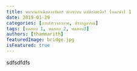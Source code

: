 ```yaml
---
title: พบจานกำเนิดดวงจันทร์ ต่างระบบ แต่ต้องตะลึง! (แนะนำ) 1
date: 2019-01-29
categories: [การสำรวจอวกาศ, ปรากฏการณ์]
tags: [ทดสอบ 1, ทดสอบ 2, ทดสอบ3]
authors: [thammarith]
featuredImage: bridge.jpg
isFeatured: true
---
```


sdfsdfdfs

